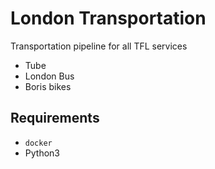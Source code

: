 # London Transportation

Transportation pipeline for all TFL services
* Tube
* London Bus
* Boris bikes

## Requirements
* `docker`
* Python3
